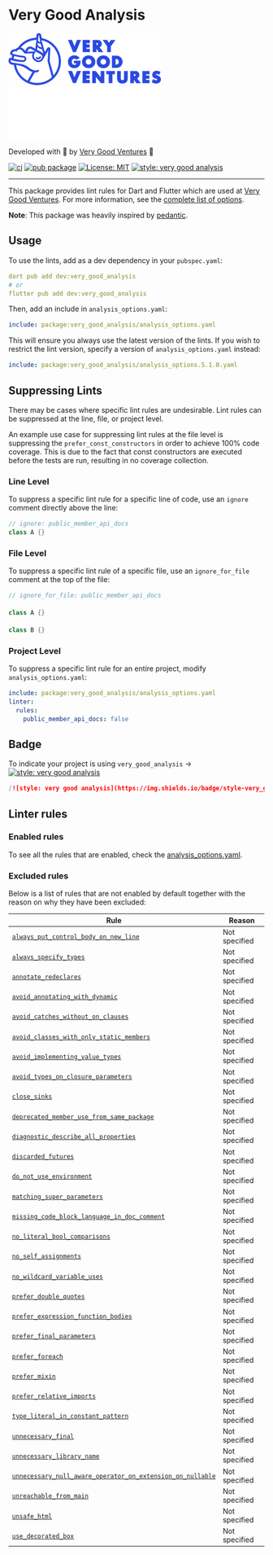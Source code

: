 # Very Good Analysis

[![Very Good Ventures][logo_black]][very_good_ventures_link_light]
[![Very Good Ventures][logo_white]][very_good_ventures_link_dark]

Developed with 💙 by [Very Good Ventures][very_good_ventures_link] 🦄

[![ci][ci_badge]][ci_badge_link]
[![pub package][pub_badge]][pub_badge_link]
[![License: MIT][license_badge]][license_badge_link]
[![style: very good analysis][badge]][badge_link]

---

This package provides lint rules for Dart and Flutter which are used at [Very Good Ventures][very_good_ventures_link]. For more information, see the [complete list of options][analysis_options_yaml].

**Note**: This package was heavily inspired by [pedantic][pedantic_link].

## Usage

To use the lints, add as a dev dependency in your `pubspec.yaml`:

```yaml
dart pub add dev:very_good_analysis
# or
flutter pub add dev:very_good_analysis
```

Then, add an include in `analysis_options.yaml`:

```yaml
include: package:very_good_analysis/analysis_options.yaml
```

This will ensure you always use the latest version of the lints. If you wish to restrict the lint version, specify a version of `analysis_options.yaml` instead:

```yaml
include: package:very_good_analysis/analysis_options.5.1.0.yaml
```

## Suppressing Lints

There may be cases where specific lint rules are undesirable. Lint rules can be suppressed at the line, file, or project level.

An example use case for suppressing lint rules at the file level is suppressing the `prefer_const_constructors` in order to achieve 100% code coverage. This is due to the fact that const constructors are executed before the tests are run, resulting in no coverage collection.

### Line Level

To suppress a specific lint rule for a specific line of code, use an `ignore` comment directly above the line:

```dart
// ignore: public_member_api_docs
class A {}
```

### File Level

To suppress a specific lint rule of a specific file, use an `ignore_for_file` comment at the top of the file:

```dart
// ignore_for_file: public_member_api_docs

class A {}

class B {}
```

### Project Level

To suppress a specific lint rule for an entire project, modify `analysis_options.yaml`:

```yaml
include: package:very_good_analysis/analysis_options.yaml
linter:
  rules:
    public_member_api_docs: false
```

## Badge

To indicate your project is using `very_good_analysis` →
[![style: very good analysis][badge]][badge_link]

```md
[![style: very good analysis](https://img.shields.io/badge/style-very_good_analysis-B22C89.svg)](https://pub.dev/packages/very_good_analysis)
```

## Linter rules

### Enabled rules

To see all the rules that are enabled, check the [analysis_options.yaml][analysis_options_yaml].

### Excluded rules

Below is a list of rules that are not enabled by default together with the reason on why they have been excluded:

| Rule                                                                                                                                                       | Reason        |
| ---------------------------------------------------------------------------------------------------------------------------------------------------------- | ------------- |
| [`always_put_control_body_on_new_line`](https://dart.dev/tools/linter-rules/always_put_control_body_on_new_line)                                           | Not specified |
| [`always_specify_types`](https://dart.dev/tools/linter-rules/always_specify_types)                                                                         | Not specified |
| [`annotate_redeclares`](https://dart.dev/tools/linter-rules/annotate_redeclares)                                                                           | Not specified |
| [`avoid_annotating_with_dynamic`](https://dart.dev/tools/linter-rules/avoid_annotating_with_dynamic)                                                       | Not specified |
| [`avoid_catches_without_on_clauses`](https://dart.dev/tools/linter-rules/avoid_catches_without_on_clauses)                                                 | Not specified |
| [`avoid_classes_with_only_static_members`](https://dart.dev/tools/linter-rules/avoid_classes_with_only_static_members)                                     | Not specified |
| [`avoid_implementing_value_types`](https://dart.dev/tools/linter-rules/avoid_implementing_value_types)                                                     | Not specified |
| [`avoid_types_on_closure_parameters`](https://dart.dev/tools/linter-rules/avoid_types_on_closure_parameters)                                               | Not specified |
| [`close_sinks`](https://dart.dev/tools/linter-rules/close_sinks)                                                                                           | Not specified |
| [`deprecated_member_use_from_same_package`](https://dart.dev/tools/linter-rules/deprecated_member_use_from_same_package)                                   | Not specified |
| [`diagnostic_describe_all_properties`](https://dart.dev/tools/linter-rules/diagnostic_describe_all_properties)                                             | Not specified |
| [`discarded_futures`](https://dart.dev/tools/linter-rules/discarded_futures)                                                                               | Not specified |
| [`do_not_use_environment`](https://dart.dev/tools/linter-rules/do_not_use_environment)                                                                     | Not specified |
| [`matching_super_parameters`](https://dart.dev/tools/linter-rules/matching_super_parameters)                                                               | Not specified |
| [`missing_code_block_language_in_doc_comment`](https://dart.dev/tools/linter-rules/missing_code_block_language_in_doc_comment)                             | Not specified |
| [`no_literal_bool_comparisons`](https://dart.dev/tools/linter-rules/no_literal_bool_comparisons)                                                           | Not specified |
| [`no_self_assignments`](https://dart.dev/tools/linter-rules/no_self_assignments)                                                                           | Not specified |
| [`no_wildcard_variable_uses`](https://dart.dev/tools/linter-rules/no_wildcard_variable_uses)                                                               | Not specified |
| [`prefer_double_quotes`](https://dart.dev/tools/linter-rules/prefer_double_quotes)                                                                         | Not specified |
| [`prefer_expression_function_bodies`](https://dart.dev/tools/linter-rules/prefer_expression_function_bodies)                                               | Not specified |
| [`prefer_final_parameters`](https://dart.dev/tools/linter-rules/prefer_final_parameters)                                                                   | Not specified |
| [`prefer_foreach`](https://dart.dev/tools/linter-rules/prefer_foreach)                                                                                     | Not specified |
| [`prefer_mixin`](https://dart.dev/tools/linter-rules/prefer_mixin)                                                                                         | Not specified |
| [`prefer_relative_imports`](https://dart.dev/tools/linter-rules/prefer_relative_imports)                                                                   | Not specified |
| [`type_literal_in_constant_pattern`](https://dart.dev/tools/linter-rules/type_literal_in_constant_pattern)                                                 | Not specified |
| [`unnecessary_final`](https://dart.dev/tools/linter-rules/unnecessary_final)                                                                               | Not specified |
| [`unnecessary_library_name`](https://dart.dev/tools/linter-rules/unnecessary_library_name)                                                                 | Not specified |
| [`unnecessary_null_aware_operator_on_extension_on_nullable`](https://dart.dev/tools/linter-rules/unnecessary_null_aware_operator_on_extension_on_nullable) | Not specified |
| [`unreachable_from_main`](https://dart.dev/tools/linter-rules/unreachable_from_main)                                                                       | Not specified |
| [`unsafe_html`](https://dart.dev/tools/linter-rules/unsafe_html)                                                                                           | Not specified |
| [`use_decorated_box`](https://dart.dev/tools/linter-rules/use_decorated_box)                                                                               | Not specified |

[analysis_options_yaml]: https://github.com/VeryGoodOpenSource/very_good_analysis/blob/main/lib/analysis_options.5.1.0.yaml
[ci_badge]: https://github.com/VeryGoodOpenSource/very_good_analysis/workflows/ci/badge.svg
[ci_badge_link]: https://github.com/VeryGoodOpenSource/very_good_analysis/actions
[badge]: https://img.shields.io/badge/style-very_good_analysis-B22C89.svg
[badge_link]: https://pub.dev/packages/very_good_analysis
[license_badge]: https://img.shields.io/badge/license-MIT-blue.svg
[license_badge_link]: https://opensource.org/licenses/MIT
[logo_black]: https://raw.githubusercontent.com/VGVentures/very_good_brand/main/styles/README/vgv_logo_black.png#gh-light-mode-only
[logo_white]: https://raw.githubusercontent.com/VGVentures/very_good_brand/main/styles/README/vgv_logo_white.png#gh-dark-mode-only
[pedantic_link]: https://github.com/dart-lang/pedantic
[pub_badge]: https://img.shields.io/pub/v/very_good_analysis.svg
[pub_badge_link]: https://pub.dartlang.org/packages/very_good_analysis
[very_good_ventures_link]: https://verygood.ventures
[very_good_ventures_link_dark]: https://verygood.ventures#gh-dark-mode-only
[very_good_ventures_link_light]: https://verygood.ventures#gh-light-mode-only

